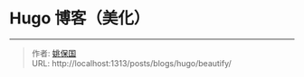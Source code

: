 # Hugo 博客（美化）




---

> 作者: [姚保国](https://yaobg.github.io)  
> URL: http://localhost:1313/posts/blogs/hugo/beautify/  

